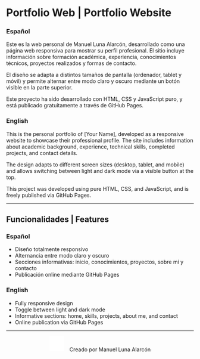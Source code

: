 # Portfolio Web | Portfolio Website

### Español

Este es la web personal de Manuel Luna Alarcón, desarrollado como una página web responsiva para mostrar su perfil profesional. El sitio incluye información sobre formación académica, experiencia, conocimientos técnicos, proyectos realizados y formas de contacto.

El diseño se adapta a distintos tamaños de pantalla (ordenador, tablet y móvil) y permite alternar entre modo claro y oscuro mediante un botón visible en la parte superior.

Este proyecto ha sido desarrollado con HTML, CSS y JavaScript puro, y está publicado gratuitamente a través de GitHub Pages.

### English

This is the personal portfolio of [Your Name], developed as a responsive website to showcase their professional profile. The site includes information about academic background, experience, technical skills, completed projects, and contact details.

The design adapts to different screen sizes (desktop, tablet, and mobile) and allows switching between light and dark mode via a visible button at the top.

This project was developed using pure HTML, CSS, and JavaScript, and is freely published via GitHub Pages.

---

## Funcionalidades | Features

### Español

- Diseño totalmente responsivo  
- Alternancia entre modo claro y oscuro  
- Secciones informativas: inicio, conocimientos, proyectos, sobre mí y contacto  
- Publicación online mediante GitHub Pages

### English

- Fully responsive design  
- Toggle between light and dark mode  
- Informative sections: home, skills, projects, about me, and contact  
- Online publication via GitHub Pages

---

<p align="center">
  <img src="Imagenes/logo_claro.png" alt="icon" width="40" height="40" />
  <span style="vertical-align: middle; margin-left: 10px;">Creado por Manuel Luna Alarcón</span>
</p>
